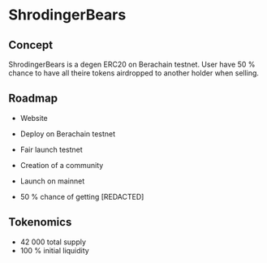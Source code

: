# ShrodingerBears

## Concept

ShrodingerBears is a degen ERC20 on Berachain testnet. User have 50 % chance to have all theire tokens airdropped to 
another holder when selling.

## Roadmap


- Website 
- Deploy on Berachain testnet
- Fair launch testnet
- Creation of a community

- Launch on mainnet
- 50 % chance of getting   [REDACTED] 

## Tokenomics

- 42 000 total supply
- 100 % initial liquidity